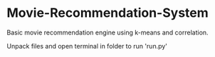 # Movie-Recommendation-System
Basic movie recommendation engine using k-means and correlation.

Unpack files and open terminal in folder to run 'run.py'
